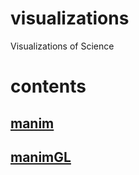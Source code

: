 # visualizations
Visualizations of Science

# contents
## [manim](https://github.com/KotaTakeda/visualizations/tree/main/manim)

## [manimGL](https://github.com/KotaTakeda/visualizations/tree/main/manimgl)

